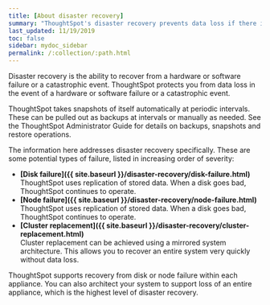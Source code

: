 ```yaml
---
title: [About disaster recovery]
summary: "ThoughtSpot's disaster recovery prevents data loss if there is a hardware or software failure."
last_updated: 11/19/2019
toc: false
sidebar: mydoc_sidebar
permalink: /:collection/:path.html
---
```

Disaster recovery is the ability to recover from a hardware or software failure or a catastrophic event. ThoughtSpot protects you from data loss in the event of a hardware or software failure or a catastrophic event.

ThoughtSpot takes snapshots of itself automatically at periodic intervals. These can be pulled out as backups at intervals or manually as needed. See the ThoughtSpot Administrator Guide for details on backups, snapshots and restore operations.

The information here addresses disaster recovery specifically. These are some potential types of failure, listed in increasing order of severity:

-   **[Disk failure]({{ site.baseurl }}/disaster-recovery/disk-failure.html)**  
ThoughtSpot uses replication of stored data. When a disk goes bad, ThoughtSpot continues to operate.
-   **[Node failure]({{ site.baseurl }}/disaster-recovery/node-failure.html)**  
ThoughtSpot uses replication of stored data. When a disk goes bad, ThoughtSpot continues to operate.
-   **[Cluster replacement]({{ site.baseurl }}/disaster-recovery/cluster-replacement.html)**  
Cluster replacement can be achieved using a mirrored system architecture. This allows you to recover an entire system very quickly without data loss.

ThoughtSpot supports recovery from disk or node failure within each appliance. You can also architect your system to support loss of an entire appliance, which is the highest level of disaster recovery. 
